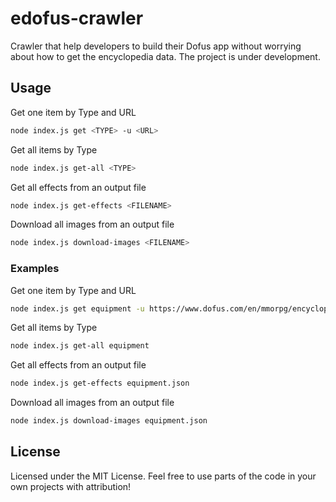 # edofus-crawler

Crawler that help developers to build their Dofus app without worrying about how to get the encyclopedia data. The project is under development.

## Usage

Get one item by Type and URL

```bash
node index.js get <TYPE> -u <URL>
```

Get all items by Type

```bash
node index.js get-all <TYPE>
```

Get all effects from an output file

```bash
node index.js get-effects <FILENAME>
```

Download all images from an output file

```bash
node index.js download-images <FILENAME>
```

### Examples

Get one item by Type and URL

```bash
node index.js get equipment -u https://www.dofus.com/en/mmorpg/encyclopedia/equipment/14076-count-harebourg
```

Get all items by Type

```bash
node index.js get-all equipment
```

Get all effects from an output file

```bash
node index.js get-effects equipment.json
```

Download all images from an output file

```bash
node index.js download-images equipment.json
```

## License

Licensed under the MIT License. Feel free to use parts of the code in your own projects with attribution!
